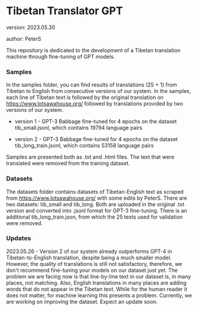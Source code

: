 # Tibetan Translator GPT

version: 2023.05.30

author: PeterS

This repository is dedicated to the development of a Tibetan translation machine through fine-tuning of GPT models.

### Samples

In the samples folder, you can find results of translations (25 + 1) from Tibetan to English from consecutive versions of our system. In the samples, each line of Tibetan text is followed by the original translation on https://www.lotsawahouse.org/ followed by translations provided by two versions of our system.

* version 1 - GPT-3 Babbage fine-tuned for 4 epochs on the dataset tib_small.jsonl, which contains 19794 language pairs

* version 2 - GPT-3 Babbage fine-tuned for 4 epochs on the dataset tib_long_train.jsonl, which contains 53158 language pairs

Samples are presented both as .txt and .html files. The text that were translated were removed from the training dataset.

### Datasets

The datasets folder contains datasets of Tibetan-English text as scraped from https://www.lotsawahouse.org/ with some edits by PeterS. There are two datasets: tib_small and tib_long. Both are uploaded in the original .txt version and converted into .jsonl format for GPT-3 fine-tuning. There is an additional tib_long_train.json, from which the 25 texts used for validation were removed.

### Updates

2023.05.26 - Version 2 of our system already outperforms GPT-4 in Tibetan-to-English translation, despite being a much smaller model. However, the quality of translations is still not satisfactory, therefore, we don't recommend fine-tuning your models on our dataset just yet. The problem we are facing now is that line-by-line text in our dataset is, in many places, not matching. Also, English translations in many places are adding words that do not appear in the Tibetan text. While for the human reader it does not matter, for machine learning this presents a problem. Currently, we are working on improving the dataset. Expect an update soon.


